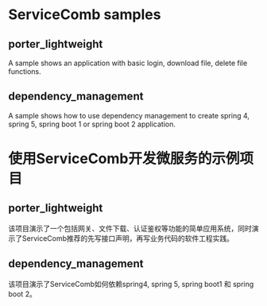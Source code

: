 # ServiceComb samples

## porter_lightweight
A sample shows an application with basic login, download file, delete file functions. 

## dependency_management
A sample shows how to use dependency management to create spring 4, spring 5, spring boot 1 or spring boot 2 application. 


# 使用ServiceComb开发微服务的示例项目

## porter_lightweight
该项目演示了一个包括网关、文件下载、认证鉴权等功能的简单应用系统，同时演示了ServiceComb推荐的先写接口声明，再写业务代码的软件工程实践。

## dependency_management
该项目演示了ServiceComb如何依赖spring4, spring 5, spring boot1 和 spring boot 2。

